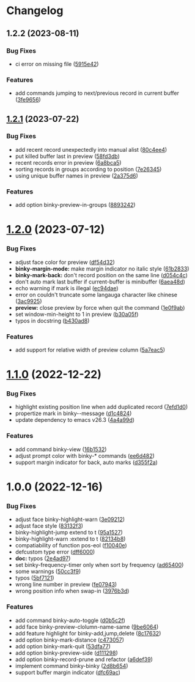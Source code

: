 # Changelog
## 1.2.2 (2023-08-11)


### Bug Fixes

* ci error on missing file ([5915e42](https://github.com/liuyinz/emacs.d/commit/5915e42b7379c4b7d5242d09ca824dc1e9ca04a6))


### Features

* add commands jumping to next/previous record in current buffer ([3fe9656](https://github.com/liuyinz/emacs.d/commit/3fe965685d00da7d87c748e9098a9bbaa8a0fb58))



## [1.2.1](https://github.com/liuyinz/binky-mode/compare/v1.2.0...v1.2.1) (2023-07-22)


### Bug Fixes

* add recent record unexpectedly into manual alist ([80c4ee4](https://github.com/liuyinz/binky-mode/commit/80c4ee4accc1c814a65381da13de5e62cbeba22e))
* put killed buffer last in preview ([58fd3db](https://github.com/liuyinz/binky-mode/commit/58fd3db021d5a85e28cd8a16f5fa2ddf5e2101dc))
* recent records error in preview ([6a8bca5](https://github.com/liuyinz/binky-mode/commit/6a8bca5fbb7e7250728376aba00fc6ac641ba66e))
* sorting records in groups according to position ([7e26345](https://github.com/liuyinz/binky-mode/commit/7e2634509bc5167fdb17bc6329ee3677c49afa22))
* using unique buffer names in preview ([2a375d6](https://github.com/liuyinz/binky-mode/commit/2a375d6c71426a8bc749d90f35b55336b638cd27))


### Features

* add option binky-preview-in-groups ([8893242](https://github.com/liuyinz/binky-mode/commit/889324260f0a0c5696819ac16d67598300491eab))



# [1.2.0](https://github.com/liuyinz/binky-mode/compare/v1.1.0...v1.2.0) (2023-07-12)


### Bug Fixes

* adjust face color for preview ([df54d32](https://github.com/liuyinz/binky-mode/commit/df54d3231c950cc074fb7dab54b129d03434d7e7))
* **binky-margin-mode:** make margin indicator no italic style ([61b2833](https://github.com/liuyinz/binky-mode/commit/61b2833d62c67aadb60d7eaeffc92291ab5ba3d3))
* **binky-mark-back:** don't record position on the same line ([d054c4c](https://github.com/liuyinz/binky-mode/commit/d054c4ca27de70988836c6816d4788894a890210))
* don't auto mark last buffer if current-buffer is minibuffer ([6aea48d](https://github.com/liuyinz/binky-mode/commit/6aea48d587b2c378c8ba3f0483b9b93120816c82))
* echo warning if mark is illegal ([ec94dae](https://github.com/liuyinz/binky-mode/commit/ec94dae9779825487c3bb2c145dc43a2369b01d2))
* error on couldn't truncate some langauga character like chinese ([3ac9925](https://github.com/liuyinz/binky-mode/commit/3ac99256cfaa8fb335ea86d1615eb21a9d09473a))
* **preview:** close preview by force when quit the command ([1e0f9ab](https://github.com/liuyinz/binky-mode/commit/1e0f9abae41fa1773ee2b1f1275ea687e4f0a045))
* set window-min-height to 1 in preview ([b30a05f](https://github.com/liuyinz/binky-mode/commit/b30a05f67a3c725f4257378de081b5d6fafde999))
* typos in docstring ([b430ad8](https://github.com/liuyinz/binky-mode/commit/b430ad8b6bcc03830cd910d0540e149f68780cf8))


### Features

* add support for relative width of preview column ([5a7eac5](https://github.com/liuyinz/binky-mode/commit/5a7eac5e7dbfe003217e563be11eb62d5c7a354a))



# [1.1.0](https://github.com/liuyinz/binky-mode/compare/v1.0.0...v1.1.0) (2022-12-22)


### Bug Fixes

* highlight existing position line when add duplicated record ([7efd1d0](https://github.com/liuyinz/binky-mode/commit/7efd1d0b74fbe3bd8e2158e8a317f7684a273af4))
* propertize mark in binky--message ([d1c4824](https://github.com/liuyinz/binky-mode/commit/d1c4824bee793cabe1515e66187cc08463813b26))
* update dependency to emacs v26.3 ([4a4a99d](https://github.com/liuyinz/binky-mode/commit/4a4a99dbc2ae6b37e88dcafa6b4a06ead7b47ab4))


### Features

* add command binky-view ([16b1532](https://github.com/liuyinz/binky-mode/commit/16b1532d025666d863322b22cdabf76530bc8b13))
* adjust prompt color with binky-* commands ([ee6d482](https://github.com/liuyinz/binky-mode/commit/ee6d482e9a27ce1721ef3b716aa76de714b7c665))
* support margin indicator for back, auto marks ([d355f2a](https://github.com/liuyinz/binky-mode/commit/d355f2ad289ff1ca5b0d5cb0a52da4a036045f47))



# 1.0.0 (2022-12-16)


### Bug Fixes

* adjust face binky-highlight-warn ([3e09212](https://github.com/liuyinz/binky-mode/commit/3e0921216ed36b3e27b005f3e85b64bd893f3952))
* adjust face style ([83132f3](https://github.com/liuyinz/binky-mode/commit/83132f34eeebd8f54d620684b6b4da2a73a6e2cf))
* binky-highlight-jump extend to t ([95a1527](https://github.com/liuyinz/binky-mode/commit/95a15274deff19ddbca59fe661c74e34973f07a9))
* binky-highlight-warn :extend to t ([82134b8](https://github.com/liuyinz/binky-mode/commit/82134b8916c9744ddc108812aafe30d3ae9364dd))
* compatiability of function pos-eol ([f10040e](https://github.com/liuyinz/binky-mode/commit/f10040ef3fb7b67f49f287b4d7401a6caa79e7be))
* defcustom type error ([dff6000](https://github.com/liuyinz/binky-mode/commit/dff6000e61c52291a2205c7acee65fe504d4ec1f))
* **doc:** typos ([2e4ad97](https://github.com/liuyinz/binky-mode/commit/2e4ad970d91c80bdefcfd977e2e33857ddb874c3))
* set binky-frequency-timer only when sort by frequency ([ad65400](https://github.com/liuyinz/binky-mode/commit/ad65400f8bb2c62dbb4ab15c2a685490b9efb226))
* some warnings ([50cc3f9](https://github.com/liuyinz/binky-mode/commit/50cc3f9bd16d4b32d71ba37f1f9e97eae83db781))
* typos ([5bf7121](https://github.com/liuyinz/binky-mode/commit/5bf7121973db5a27136e59ab30155ecb07036a22))
* wrong line number in preview ([fe07943](https://github.com/liuyinz/binky-mode/commit/fe079431e2ea8faa98b4d1389077192a5f5dc261))
* wrong position info when swap-in ([3976b3d](https://github.com/liuyinz/binky-mode/commit/3976b3daf716611e39afde2ad2d8bf9b3d91f7d0))


### Features

* add command binky-auto-toggle ([d0b5c2f](https://github.com/liuyinz/binky-mode/commit/d0b5c2f3b33482621ccc2aab712192678e7f3c34))
* add face binky-preview-clolumn-name-same ([9be6064](https://github.com/liuyinz/binky-mode/commit/9be606483454bf80b80f086afaa55a170461f0d1))
* add feature highlight for binky-add,jump,delete ([8c17632](https://github.com/liuyinz/binky-mode/commit/8c176327ba39e2f1723a34285bbc94a31e914f62))
* add option binky-mark-distance ([c473057](https://github.com/liuyinz/binky-mode/commit/c473057e00db9d16d285ddbfd53c0bae20d5d8f3))
* add option binky-mark-quit ([53dfa77](https://github.com/liuyinz/binky-mode/commit/53dfa77655bbd4c6f5764e25ac25c5d861dd5311))
* add option binky-preview-side ([d111298](https://github.com/liuyinz/binky-mode/commit/d111298291ff3a7d3ea291d65fab49f7f50f8d35))
* add option binky-record-prune and refactor ([a6def39](https://github.com/liuyinz/binky-mode/commit/a6def392a71d2b56d117a3c6ef6511a65c0a538a))
* implement command binky-binky ([2d8b654](https://github.com/liuyinz/binky-mode/commit/2d8b6546fd4cd17d0271d46c6a35c59c3b02339b))
* support buffer margin indicator ([dfc69ac](https://github.com/liuyinz/binky-mode/commit/dfc69ac6a5d451b6990b600e32ffd259f5873a51))
